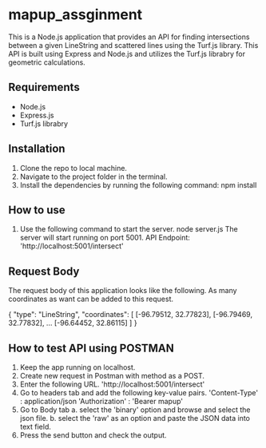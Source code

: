 # mapup_assginment
This is a Node.js application that provides an API for finding intersections between a given LineString and scattered lines using the Turf.js library.
This API is built using Express and Node.js and utilizes the Turf.js librabry for geometric calculations.

## Requirements
- Node.js
- Express.js
- Turf.js librabry

## Installation

1. Clone the repo to local machine.
2. Navigate to the project folder in the terminal.
3. Install the dependencies by running the following command:
    npm install

## How to use
1. Use the following command to start the server.
    node server.js
The server will start running on port 5001.
API Endpoint: 'http://localhost:5001/intersect'

## Request Body
The request body of this application looks like the following.
As many coordinates as want can be added to this request.

{
  "type": "LineString",
  "coordinates": [
    [-96.79512, 32.77823],
    [-96.79469, 32.77832],
    ...
    [-96.64452, 32.86115]
  ]
}

## How to test API using POSTMAN

1. Keep the app running on localhost.
2. Create new request in Postman with method as a POST.
3. Enter the following URL.
    'http://localhost:5001/intersect'
4. Go to headers tab and add the following key-value pairs.
    'Content-Type' : application/json
    'Authorization' : 'Bearer mapup'
5. Go to Body tab 
    a. select the 'binary' option and browse and select the json file.
    b. select the 'raw' as an option and paste the JSON data into text field.
6. Press the send button and check the output.

